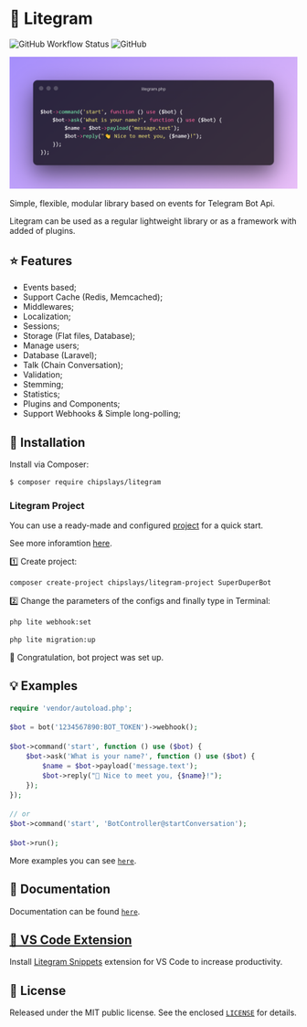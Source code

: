 # 🍃 Litegram

![GitHub Workflow Status](https://img.shields.io/github/workflow/status/chipslays/litegram/tests)
![GitHub](https://img.shields.io/github/license/chipslays/litegram?color=blue)

![](/.github/images/cover.png)

Simple, flexible, modular library based on events for Telegram Bot Api.

Litegram can be used as a regular lightweight library or as a framework with added of plugins.

## ⭐ Features
* Events based;
* Support Cache (Redis, Memcached);
* Middlewares;
* Localization;
* Sessions;
* Storage (Flat files, Database);
* Manage users;
* Database (Laravel);
* Talk (Chain Conversation);
* Validation;
* Stemming;
* Statistics;
* Plugins and Components;
* Support Webhooks & Simple long-polling;

## 🔩 Installation

Install via Composer:

```bash
$ composer require chipslays/litegram
```

### Litegram Project

You can use a ready-made and configured [project](https://github.com/chipslays/litegram-project) for a quick start.

See more inforamtion [here](https://github.com/chipslays/litegram-project).

1️⃣ Create project:

```bash
composer create-project chipslays/litegram-project SuperDuperBot
```

2️⃣ Change the parameters of the configs and finally type in Terminal:

```bash
php lite webhook:set
```

```bash
php lite migration:up
```

🎉 Congratulation, bot project was set up.

## 💡 Examples

```php
require 'vendor/autoload.php';

$bot = bot('1234567890:BOT_TOKEN')->webhook();

$bot->command('start', function () use ($bot) {
    $bot->ask('What is your name?', function () use ($bot) {
        $name = $bot->payload('message.text');
        $bot->reply("👋 Nice to meet you, {$name}!");
    });
});

// or
$bot->command('start', 'BotController@startConversation');

$bot->run();
```

More examples you can see [`here`](https://github.com/chipslays/litegram/tree/v3.x.x/examples).

## 📖 Documentation
Documentation can be found [`here`](https://github.com/chipslays/litegram/tree/v3.x.x/docs).

## [🧩 VS Code Extension](https://marketplace.visualstudio.com/items?itemName=chipslays.litegram-snippets)

Install [Litegram Snippets](https://marketplace.visualstudio.com/items?itemName=chipslays.litegram-snippets) extension for VS Code to increase productivity.

## 🔑 License
Released under the MIT public license. See the enclosed [`LICENSE`](https://github.com/chipslays/litegram/tree/v3.x.x/LICENSE.md) for details.
